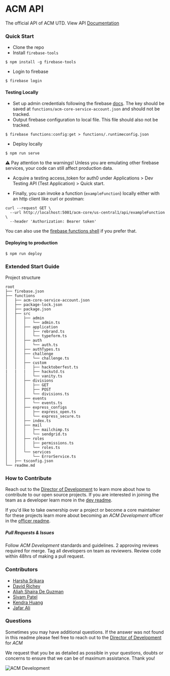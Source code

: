 # ACM API

The official API of ACM UTD. View API [Documentation](https://documenter.getpostman.com/view/6712035/TVKJxEVW)

### Quick Start
- Clone the repo
- Install `firebase-tools`
```
$ npm install -g firebase-tools
```
- Login to firebase
```
$ firebase login
```
#### Testing Locally
- Set up admin credentials following the firebase [docs](https://firebase.google.com/docs/functions/local-emulator#set_up_admin_credentials_optional). The key should be saved at `functions/acm-core-service-account.json` and should not be tracked.
- Output firebase configuration to local file. This file should also not be tracked.
```
$ firebase functions:config:get > functions/.runtimeconfig.json
```
- Deploy locally
```
$ npm run serve
```
⚠️ Pay attention to the warnings! Unless you are emulating other firebase services, your code can still affect production data.
- Acquire a testing access_token for auth0 under Applications > Dev Testing API (Test Application) > Quick start.

- Finally, you can invoke a function (`exampleFunction`) locally either with an http client like curl or postman:
```
curl --request GET \
  --url http://localhost:5001/acm-core/us-central1/api/exampleFunction \
  --header 'Authorization: Bearer token'
```
You can also use the [firebase functions shell](https://firebase.google.com/docs/functions/local-shell) if you prefer that.

#### Deploying to production
```
$ npm run deploy
```

### Extended Start Guide

Project structure
```
root
├── firebase.json
├── functions
│   ├── acm-core-service-account.json
│   ├── package-lock.json
│   ├── package.json
│   ├── src
│   │   ├── admin
│   │   │   └── admin.ts
│   │   ├── application
│   │   │   ├── rebrand.ts
│   │   │   └── typeform.ts
│   │   ├── auth
│   │   │   └── auth.ts
│   │   ├── authTypes.ts
│   │   ├── challenge
│   │   │   └── challenge.ts
│   │   ├── custom
│   │   │   ├── hacktoberfest.ts
|   |   |   ├── hackutd.ts
│   │   │   └── vanity.ts
│   │   ├── divisions
│   │   │   ├── GET
│   │   │   ├── POST
│   │   │   └── divisions.ts
│   │   ├── events
│   │   │   └── events.ts
│   │   ├── express_configs
│   │   │   ├── express_open.ts
│   │   │   └── express_secure.ts
│   │   ├── index.ts
│   │   ├── mail
│   │   │   ├── mailchimp.ts
│   │   │   └── sendgrid.ts
│   │   ├── roles
│   │   │   ├── permissions.ts
│   │   │   └── roles.ts
│   │   └── services
│   │       └── ErrorService.ts
│   ├── tsconfig.json
└── readme.md
```

### How to Contribute

Reach out to the [Director of Development](mailto:development@acmutd.co) to learn more about how to contribute to our open source projects. If you are interested in joining the team as a developer learn more in the [dev readme](https://github.com/acmutd/Development/blob/master/developer.md). 

If you'd like to take ownership over a project or become a core maintainer for these projects learn more about becoming an _ACM Development_ officer in the [officer readme](https://github.com/acmutd/Development/blob/master/dev_officer.md). 

##### Pull Requests & Issues

Follow _ACM Development_ standards and guidelines. 2 approving reviews required for merge. Tag all developers on team as reviewers. Review code within 48hrs of making a pull request.

### Contributors

 - [Harsha Srikara](https://harshasrikara.com)
 - [David Richey](https://darichey.com)
 - [Aliah Shaira De Guzman]()
 - [Sivam Patel](https://github.com/sivampatel)
 - [Kendra Huang](https://github.com/kendra-huang)
 - [Jafar Ali](https://github.com/jafrilli)

### Questions

Sometimes you may have additional questions. If the answer was not found in this readme please feel free to reach out to the [Director of Development](mailto:development@acmutd.co) for _ACM_

We request that you be as detailed as possible in your questions, doubts or concerns to ensure that we can be of maximum assistance. Thank you!

![ACM Development](https://www.acmutd.co/brand/Development/Banners/light_dark_background.png)
